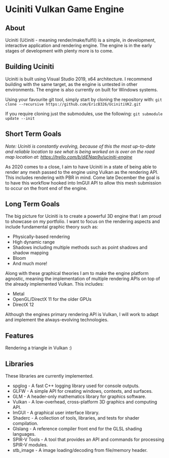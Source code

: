 # Uciniti Vulkan Game Engine

## About
Uciniti (Učiniti - meaning render/make/fulfil) is a simple, in development, interactive application and rendering engine. The engine is in the early stages of development with plenty more is to come.

## Building Uciniti
Uciniti is built using Visual Studio 2019, x64 architecture. I recommend building with the same target, as the engine is untested in other environments. The engine is also currently on built for Windows systems.

Using your favourite git tool, simply start by cloning the repository with: 
      `git clone --recursive https://github.com/EricB326/UcinitiVK2.git`
      
If you require cloning just the submodules, use the following: 
      `git submodule update --init`

## Short Term Goals
*Note: Uciniti is constantly evolving, because of this the most up-to-date and reliable location to see what is being worked on is over on the road map location at: https://trello.com/b/diENqp9v/uciniti-engine*

As 2020 comes to a close, I aim to have Uciniti in a state of being able to render any mesh passed to the engine using Vulkan as the rendering API. This includes rendering with PBR in mind.
Come late December the goal is to have this workflow hooked into ImGUI API to allow this mesh submission to occur on the front end of the engine.

## Long Term Goals
The big picture for Uciniti is to create a powerful 3D engine that I am proud to showcase on my portfolio. I want to focus on the rendering aspects and include fundamental graphic theory such as:

- Physically-based rendering
- High dynamic range
- Shadows including multiple methods such as point shadows and shadow mapping
- Bloom
- And much more!

Along with these graphical theories I am to make the engine platform agnostic, meaning the implementation of multiple rendering APIs on top of the already implemented Vulkan. This includes:

- Metal
- OpenGL/DirectX 11 for the older GPUs
- DirectX 12

Although the engines primary rendering API is Vulkan, I will work to adapt and implement the always-evolving technologies.

## Features
Rendering a triangle in Vulkan :)

## Libraries
These libraries are currently implemented.
* spglog - A fast C++ logging library used for console outputs.
* GLFW - A simple API for creating windows, contexts, and surfaces.
* GLM - A header-only mathematics library for graphics software.
* Vulkan - A low-overhead, cross-platform 3D graphics and computing API.
* ImGUI - A graphical user interface library.
* Shaderc - A collection of tools, libraries, and tests for shader compilation.
* Glslang - A reference compiler front end for the GLSL shading languages.
* SPIR-V Tools - A tool that provides an API and commands for processing SPIR-V modules.
* stb_image - A image loading/decoding from file/memory header.
